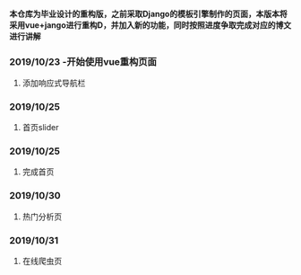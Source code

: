 #### 本仓库为毕业设计的重构版，之前采取Django的模板引擎制作的页面，本版本将采用vue+jango进行重构D，并加入新的功能，同时按照进度争取完成对应的博文进行讲解
### 2019/10/23 -开始使用vue重构页面
1. 添加响应式导航栏

### 2019/10/25
1. 首页slider

### 2019/10/25
1. 完成首页

### 2019/10/30
1. 热门分析页

### 2019/10/31
1. 在线爬虫页